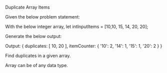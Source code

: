 Duplicate Array Items

Given the below problem statement:

With the below integer array,
let intInputItems = [10,10, 15, 14, 20, 20];

Generate the below output:

Output:
{
  duplicates: [ 10, 20 ],
  itemCounter: { '10': 2, '14': 1, '15': 1, '20': 2 }
}

Find duplicates in a given array. 

Array can be of any data type.
